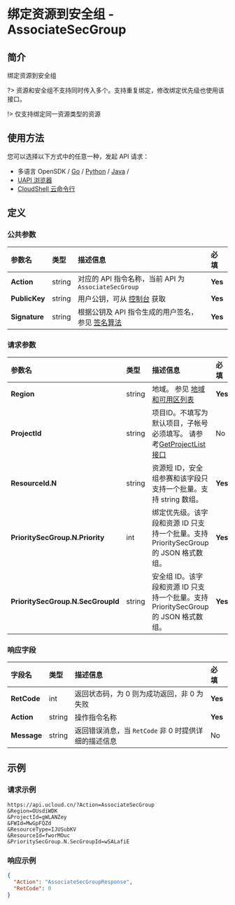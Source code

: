 # 绑定资源到安全组 - AssociateSecGroup

## 简介

绑定资源到安全组

?> 资源和安全组不支持同时传入多个。支持重复绑定，修改绑定优先级也使用该接口。

!> 仅支持绑定同一资源类型的资源


## 使用方法

您可以选择以下方式中的任意一种，发起 API 请求：
- 多语言 OpenSDK / [Go](https://github.com/ucloud/ucloud-sdk-go) / [Python](https://github.com/ucloud/ucloud-sdk-python3) / [Java](https://github.com/ucloud/ucloud-sdk-java) /
- [UAPI 浏览器](https://console.ucloud.cn/uapi/detail?id=AssociateSecGroup)
- [CloudShell 云命令行](https://shell.ucloud.cn/)


## 定义

### 公共参数

| 参数名 | 类型 | 描述信息 | 必填 |
|:---|:---|:---|:---|
| **Action**     | string  | 对应的 API 指令名称，当前 API 为 `AssociateSecGroup`                        | **Yes** |
| **PublicKey**  | string  | 用户公钥，可从 [控制台](https://console.ucloud.cn/uapi/apikey) 获取                                             | **Yes** |
| **Signature**  | string  | 根据公钥及 API 指令生成的用户签名，参见 [签名算法](api/summary/signature.md)  | **Yes** |

### 请求参数

| 参数名 | 类型 | 描述信息 | 必填 |
|:---|:---|:---|:---|
| **Region** | string | 地域。 参见 [地域和可用区列表](https://docs.ucloud.cn/api/summary/regionlist) |**Yes**|
| **ProjectId** | string | 项目ID。不填写为默认项目，子帐号必须填写。 请参考[GetProjectList接口](https://docs.ucloud.cn/api/summary/get_project_list) |No|
| **ResourceId.N** | string | 资源短 ID，安全组参赛和该字段只支持一个批量。支持 string 数组。 |**Yes**|
| **PrioritySecGroup.N.Priority** | int | 绑定优先级。该字段和资源 ID 只支持一个批量。支持 PrioritySecGroup 的 JSON 格式数组。 |**Yes**|
| **PrioritySecGroup.N.SecGroupId** | string | 安全组 ID。该字段和资源 ID 只支持一个批量。支持 PrioritySecGroup 的 JSON 格式数组。 |**Yes**|

### 响应字段

| 字段名 | 类型 | 描述信息 | 必填 |
|:---|:---|:---|:---|
| **RetCode** | int | 返回状态码，为 0 则为成功返回，非 0 为失败 |**Yes**|
| **Action** | string | 操作指令名称 |**Yes**|
| **Message** | string | 返回错误消息，当 `RetCode` 非 0 时提供详细的描述信息 |No|




## 示例

### 请求示例
    
```
https://api.ucloud.cn/?Action=AssociateSecGroup
&Region=OUsdiWDK
&ProjectId=gWLANZey
&FWId=MwGpFQZd
&ResourceType=IJUSubKV
&ResourceId=fworMOuc
&PrioritySecGroup.N.SecGroupId=wSALafiE
```

### 响应示例
    
```json
{
  "Action": "AssociateSecGroupResponse",
  "RetCode": 0
}
```





